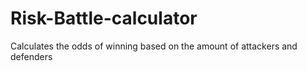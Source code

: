 # Risk-Battle-calculator
Calculates the odds of winning based on the amount of attackers and defenders
